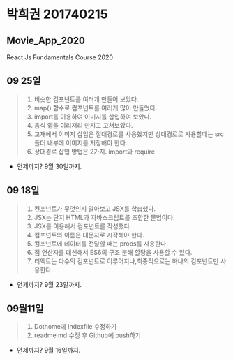 # 박희권 201740215
## Movie_App_2020

React Js Fundamentals Course 2020

## 09 25일
>1. 비슷한 컴포넌트를 여러개 만들어 보았다.
>2. map() 함수로 컴포넌트를 여러개 많이 만들었다.
>3. import를 이용하여 이미지를 삽입하여 보았다.
>4. 음식 앱을 이리저리 만지고 고쳐보았다.
>5. 교재에서 이미지 삽입은 절대경로를 사용했지만 상대경로로 사용할때는 src폴더 내부에 이미지를 저장해야 한다.
>6. 상대경로 삽입 방법은 2가지. import와 require
* 언제까지? 9월 30일까지.


## 09 18일
>1. 컨포넌트가 무엇인지 알아보고 JSX를 학습했다.
>2. JSX는 단지 HTML과 자바스크립트를 조합한 문법이다.
>3. JSX를 이용해서 컴포넌트를 작성했다.
>4. 컴포넌트의 이름은 대문자로 시작해야 한다.
>5. 컴포넌트에 데이터를 전달할 때는 props를 사용한다.
>6. 점 연산자를 대신해서 ES6의 구조 분해 할당을 사용할 수 있다.
>7. 리액트는 다수의 컴포넌트로 이루어지나,최종적으로는 하나의 컴포넌트만 사용한다.
* 언제까지? 9월 23일까지.


## 09월11일
>1. Dothome에 indexfile 수정하기
>2. readme.md 수정 후 Github에 push하기
* 언제까지? 9월 16일까지.